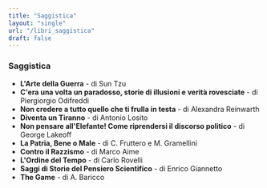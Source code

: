 ```yaml
---
title: "Saggistica"
layout: "single"
url: "/libri_saggistica"
draft: false
---
```


### Saggistica
- **L'Arte della Guerra** - di Sun Tzu
- **C'era una volta un paradosso, storie di illusioni e verità rovesciate** - di Piergiorgio Odifreddi
- **Non credere a tutto quello che ti frulla in testa** - di Alexandra Reinwarth
- **Diventa un Tiranno** - di Antonio Losito
- **Non pensare all'Elefante! Come riprendersi il discorso politico** - di George Lakeoff
- **La Patria, Bene o Male** - di C. Fruttero e M. Gramellini
- **Contro il Razzismo** - di Marco Aime
- **L'Ordine del Tempo** - di Carlo Rovelli
- **Saggi di Storie del Pensiero Scientifico** - di Enrico Giannetto
- **The Game** - di A. Baricco
